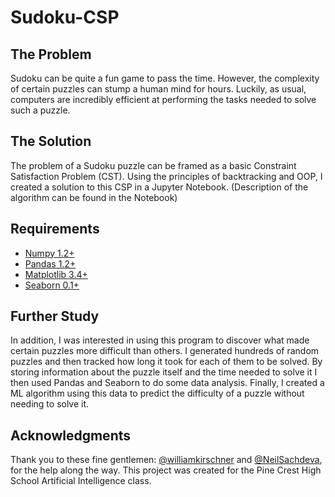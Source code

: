 # Sudoku-CSP


## The Problem
Sudoku can be quite a fun game to pass the time. However, the complexity of certain puzzles can stump a human mind for hours. 
Luckily, as usual, computers are incredibly efficient at performing the tasks needed to solve such a puzzle.

## The Solution
The problem of a Sudoku puzzle can be framed as a basic Constraint Satisfaction Problem (CST). 
Using the principles of backtracking and OOP, I created a solution to this CSP in a Jupyter Notebook. (Description of the algorithm can be found in the Notebook)

## Requirements
* [Numpy 1.2+](https://numpy.org/)
* [Pandas 1.2+](https://pandas.pydata.org/)
* [Matplotlib 3.4+](https://matplotlib.org/)
* [Seaborn 0.1+](https://seaborn.pydata.org/)

## Further Study
In addition, I was interested in using this program to discover what made certain puzzles more difficult than others. 
I generated hundreds of random puzzles and then tracked how long it took for each of them to be solved.
By storing information about the puzzle itself and the time needed to solve it I then used Pandas and Seaborn to do some data analysis.
Finally, I created a ML algorithm using this data to predict the difficulty of a puzzle without needing to solve it.

## Acknowledgments
Thank you to these fine gentlemen: [@williamkirschner](https://github.com/williamkirschner) and [@NeilSachdeva](https://github.com/NeilSachdeva), for the help along the way. This project was created for the Pine Crest High School Artificial Intelligence class.
